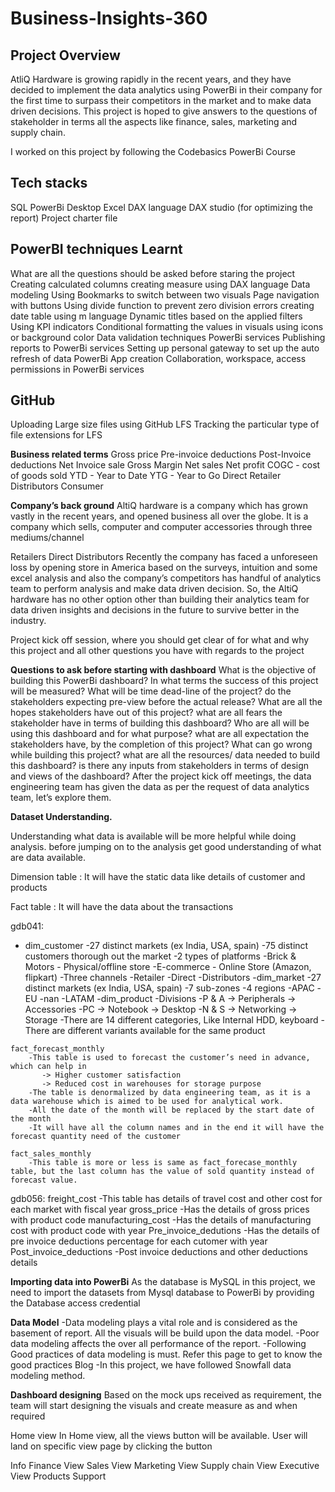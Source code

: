 # Business-Insights-360


## Project Overview
AtliQ Hardware is growing rapidly in the recent years, and they have decided to implement the data analytics using PowerBi in their company for the first time to surpass their competitors in the market and to make data driven decisions. This project is hoped to give answers to the questions of stakeholder in terms all the aspects like finance, sales, marketing and supply chain.

I worked on this project by following the Codebasics PowerBi Course

## Tech stacks
SQL
PowerBi Desktop
Excel
DAX language
DAX studio (for optimizing the report)
Project charter file

## PowerBI techniques Learnt
What are all the questions should be asked before staring the project
Creating calculated columns
creating measure using DAX language
Data modeling
Using Bookmarks to switch between two visuals
Page navigation with buttons
Using divide function to prevent zero division errors
creating date table using m language
Dynamic titles based on the applied filters
Using KPI indicators
Conditional formatting the values in visuals using icons or background color
Data validation techniques
PowerBi services
Publishing reports to PowerBi services
Setting up personal gateway to set up the auto refresh of data
PowerBi App creation
Collaboration, workspace, access permissions in PowerBi services

## GitHub
Uploading Large size files using GitHub LFS
Tracking the particular type of file extensions for LFS

**Business related terms**
Gross price
Pre-invoice deductions
Post-Invoice deductions
Net Invoice sale
Gross Margin
Net sales
Net profit
COGC - cost of goods sold
YTD - Year to Date
YTG - Year to Go
Direct
Retailer
Distributors
Consumer

**Company’s back ground**
AltiQ hardware is a company which has grown vastly in the recent years, and opened business all over the globe. It is a company which sells, computer and computer accessories through three mediums/channel

Retailers
Direct
Distributors
Recently the company has faced a unforeseen loss by opening store in America based on the surveys, intuition and some excel analysis and also the company’s competitors has handful of analytics team to perform analysis and make data driven decision. So, the AltiQ hardware has no other option other than building their analytics team for data driven insights and decisions in the future to survive better in the industry.

Project kick off session, where you should get clear of for what and why this project and all other questions you have with regards to the project

**Questions to ask before starting with dashboard**
What is the objective of building this PowerBi dashboard?
In what terms the success of this project will be measured?
What will be time dead-line of the project?
do the stakeholders expecting pre-view before the actual release?
What are all the hopes stakeholders have out of this project?
what are all fears the stakeholder have in terms of building this dashboard?
Who are all will be using this dashboard and for what purpose?
what are all expectation the stakeholders have, by the completion of this project?
What can go wrong while building this project?
what are all the resources/ data needed to build this dashboard?
is there any inputs from stakeholders in terms of design and views of the dashboard?
After the project kick off meetings, the data engineering team has given the data as per the request of data analytics team, let’s explore them.

**Dataset Understanding.**

Understanding what data is available will be more helpful while doing analysis. before jumping on to the analysis get good understanding of what are data available.

Dimension table : It will have the static data like details of customer and products

Fact table : It will have the data about the transactions

gdb041:
   - dim_customer
        -27 distinct markets (ex India, USA, spain)
        -75 distinct customers thorough out the market
        -2 types of platforms
        -Brick & Motors - Physical/offline store
        -E-commerce - Online Store (Amazon, flipkart)
        -Three channels
        -Retailer
        -Direct
        -Distributors
    -dim_market
        -27 distinct markets (ex India, USA, spain)
        -7 sub-zones
        -4 regions
        -APAC
        -EU
        -nan
        -LATAM
   -dim_product
        -Divisions
         -P & A
           -> Peripherals
           -> Accessories
        -PC
           -> Notebook
           -> Desktop
        -N & S
           -> Networking
           -> Storage
   -There are 14 different categories, Like Internal HDD, keyboard
   -There are different variants available for the same product
    
    fact_forecast_monthly
        -This table is used to forecast the customer’s need in advance, which can help in
           -> Higher customer satisfaction
           -> Reduced cost in warehouses for storage purpose
        -The table is denormalized by data engineering team, as it is a data warehouse which is aimed to be used for analytical work.
        -All the date of the month will be replaced by the start date of the month
        -It will have all the column names and in the end it will have the forecast quantity need of the customer
        
    fact_sales_monthly
        -This table is more or less is same as fact_forecase_monthly table, but the last column has the value of sold quantity instead of forecast value.
gdb056:
  freight_cost
     -This table has details of travel cost and other cost for each market with fiscal year
  gross_price
    -Has the details of gross prices with product code
  manufacturing_cost
    -Has the details of manufacturing cost with product code with year
  Pre_invoice_dedutions
    -Has the details of pre invoice deductions percentage for each cutomer with year
  Post_invoice_deductions
    -Post invoice deductions and other deductions details

**Importing data into PowerBi**
As the database is MySQL in this project, we need to import the datasets from Mysql database to PowerBi by providing the Database access credential

**Data Model**
-Data modeling plays a vital role and is considered as the basement of report. All the visuals will be build upon the data model.
-Poor data modeling affects the over all performance of the report.
-Following Good practices of data modeling is must. Refer this page to get to know the good practices Blog
-In this project, we have followed Snowfall data modeling method.


**Dashboard designing**
Based on the mock ups received as requirement, the team will start designing the visuals and create measure as and when required

Home view
In Home view, all the views button will be available. User will land on specific view page by clicking the button

Info
Finance View
Sales View
Marketing View
Supply chain View
Executive View
Products
Support
